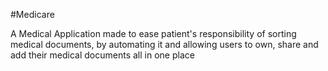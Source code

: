 
 #Medicare
 
A Medical Application made to ease patient's responsibility of sorting medical documents, by automating it and allowing users to own, share and add their medical documents all in one place
